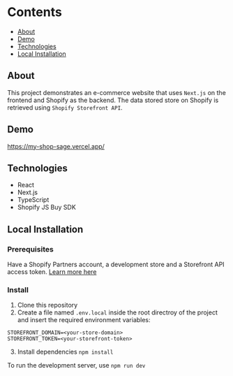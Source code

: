 # Contents

- [About](#about)
- [Demo](#demo)
- [Technologies](#technologies)
- [Local Installation](#local-installation)

## About

This project demonstrates an e-commerce website that uses `Next.js` on the frontend and Shopify as the backend. The data stored store on Shopify is retrieved using `Shopify Storefront API`.

## Demo

https://my-shop-sage.vercel.app/

## Technologies

- React
- Next.js
- TypeScript
- Shopify JS Buy SDK

## Local Installation

### Prerequisites

Have a Shopify Partners account, a development store and a Storefront API access token. [Learn more here](https://shopify.dev/custom-storefronts/tools/js-buy)

### Install

1. Clone this repository
2. Create a file named `.env.local` inside the root directroy of the project and insert the required environment variables:

```
STOREFRONT_DOMAIN=<your-store-domain>
STOREFRONT_TOKEN=<your-storefront-token>
```

3. Install dependencies `npm install`

To run the development server, use `npm run dev`
